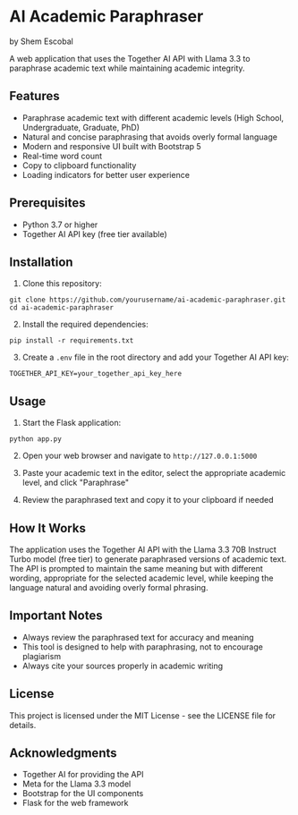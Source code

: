 # AI Academic Paraphraser

by Shem Escobal

A web application that uses the Together AI API with Llama 3.3 to paraphrase academic text while maintaining academic integrity.

## Features

- Paraphrase academic text with different academic levels (High School, Undergraduate, Graduate, PhD)
- Natural and concise paraphrasing that avoids overly formal language
- Modern and responsive UI built with Bootstrap 5
- Real-time word count
- Copy to clipboard functionality
- Loading indicators for better user experience

## Prerequisites

- Python 3.7 or higher
- Together AI API key (free tier available)

## Installation

1. Clone this repository:
```
git clone https://github.com/yourusername/ai-academic-paraphraser.git
cd ai-academic-paraphraser
```

2. Install the required dependencies:
```
pip install -r requirements.txt
```

3. Create a `.env` file in the root directory and add your Together AI API key:
```
TOGETHER_API_KEY=your_together_api_key_here
```

## Usage

1. Start the Flask application:
```
python app.py
```

2. Open your web browser and navigate to `http://127.0.0.1:5000`

3. Paste your academic text in the editor, select the appropriate academic level, and click "Paraphrase"

4. Review the paraphrased text and copy it to your clipboard if needed

## How It Works

The application uses the Together AI API with the Llama 3.3 70B Instruct Turbo model (free tier) to generate paraphrased versions of academic text. The API is prompted to maintain the same meaning but with different wording, appropriate for the selected academic level, while keeping the language natural and avoiding overly formal phrasing.

## Important Notes

- Always review the paraphrased text for accuracy and meaning
- This tool is designed to help with paraphrasing, not to encourage plagiarism
- Always cite your sources properly in academic writing

## License

This project is licensed under the MIT License - see the LICENSE file for details.

## Acknowledgments

- Together AI for providing the API
- Meta for the Llama 3.3 model
- Bootstrap for the UI components
- Flask for the web framework 
